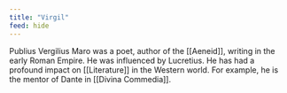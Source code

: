 ```yaml
---
title: "Virgil"
feed: hide
---
```


Publius Vergilius Maro was a poet, author of the [[Aeneid]], writing in the early Roman Empire. He was influenced by Lucretius. He has had a profound impact on [[Literature]] in the Western world. For example, he is the mentor of Dante in [[Divina Commedia]]. 